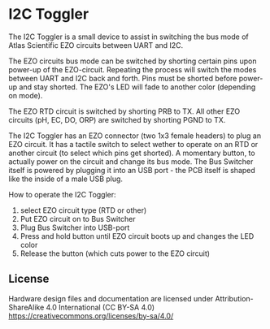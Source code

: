 # I2C Toggler

The I2C Toggler is a small device to assist in switching the bus mode of Atlas Scientific EZO circuits between UART and I2C.

The EZO circuits bus mode can be switched by shorting certain pins upon power-up of the EZO-circuit. Repeating the process will switch the modes between UART and I2C back and forth. Pins must be shorted before power-up and stay shorted. The EZO's LED will fade to another color (depending on mode).

The EZO RTD circuit is switched by shorting PRB to TX.
All other EZO circuits (pH, EC, DO, ORP) are switched by shorting PGND to TX.

The I2C Toggler has an EZO connector (two 1x3 female headers) to plug an EZO circuit. It has a tactile switch to select wether to operate on an RTD or another circuit (to select which pins get shorted). A momentary button, to actually power on the circuit and change its bus mode. The Bus Switcher itself is powered by plugging it into an USB port - the PCB itself is shaped like the inside of a male USB plug.

How to operate the I2C Toggler:
1. select EZO circuit type (RTD or other)
2. Put EZO circuit on to Bus Switcher
3. Plug Bus Switcher into USB-port
4. Press and hold button until EZO circuit boots up and changes the LED color
5. Release the button (which cuts power to the EZO circuit)

## License
Hardware design files and documentation are licensed under Attribution-ShareAlike 4.0 International (CC BY-SA 4.0)
https://creativecommons.org/licenses/by-sa/4.0/
